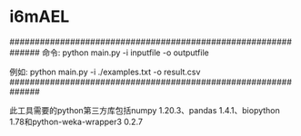 # i6mAEL

##############################################################
命令:
python main.py -i inputfile -o outputfile

例如:
python main.py -i ./examples.txt -o result.csv
##############################################################

此工具需要的python第三方库包括numpy 1.20.3、pandas 1.4.1、biopython 1.78和python-weka-wrapper3 0.2.7
